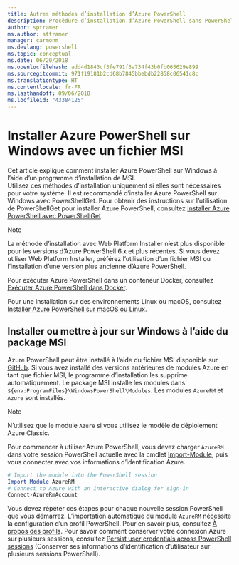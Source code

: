 ```yaml
---
title: Autres méthodes d’installation d’Azure PowerShell
description: Procédure d’installation d’Azure PowerShell sans PowerShellGet à l’aide d’un fichier MSI
author: sptramer
ms.author: sttramer
manager: carmonm
ms.devlang: powershell
ms.topic: conceptual
ms.date: 06/20/2018
ms.openlocfilehash: add4d1843cf3fe791f3a734f43b0fb065629e899
ms.sourcegitcommit: 971f19181b2cd68b7845bbebdb22858c06541c8c
ms.translationtype: HT
ms.contentlocale: fr-FR
ms.lasthandoff: 09/06/2018
ms.locfileid: "43384125"
---
```

# <a name="install-azure-powershell-on-windows-with-msi"></a>Installer Azure PowerShell sur Windows avec un fichier MSI

Cet article explique comment installer Azure PowerShell sur Windows à l’aide d’un programme d’installation de MSI.  
Utilisez ces méthodes d’installation uniquement si elles sont nécessaires pour votre système. Il est recommandé d’installer Azure PowerShell sur Windows avec PowerShellGet. Pour obtenir des instructions sur l’utilisation de PowerShellGet pour installer Azure PowerShell, consultez [Installer Azure PowerShell avec PowerShellGet](install-azurerm-ps.md).

> [!NOTE]
> La méthode d’installation avec Web Platform Installer n’est plus disponible pour les versions d’Azure PowerShell 6.x et plus récentes. Si vous devez utiliser Web Platform Installer, préférez l’utilisation d’un fichier MSI ou l’installation d’une version plus ancienne d’Azure PowerShell.

Pour exécuter Azure PowerShell dans un conteneur Docker, consultez [Exécuter Azure PowerShell dans Docker](azurerm-ps-in-docker.md).

Pour une installation sur des environnements Linux ou macOS, consultez [Installer Azure PowerShell sur macOS ou Linux](install-azurermps-maclinux.md).

## <a name="install-or-update-on-windows-using-the-msi-package"></a>Installer ou mettre à jour sur Windows à l’aide du package MSI

Azure PowerShell peut être installé à l’aide du fichier MSI disponible sur [GitHub](https://github.com/Azure/azure-powershell/releases/latest). Si vous avez installé des versions antérieures de modules Azure en tant que fichier MSI, le programme d’installation les supprime automatiquement. Le package MSI installe les modules dans `${env:ProgramFiles}\WindowsPowerShell\Modules`. Les modules `AzureRM` et `Azure` sont installés.

> [!NOTE]
> N’utilisez que le module `Azure` si vous utilisez le modèle de déploiement Azure Classic.

Pour commencer à utiliser Azure PowerShell, vous devez charger `AzureRM` dans votre session PowerShell actuelle avec la cmdlet [Import-Module](/powershell/module/Microsoft.PowerShell.Core/Import-Module), puis vous connecter avec vos informations d’identification Azure.

```powershell
# Import the module into the PowerShell session
Import-Module AzureRM
# Connect to Azure with an interactive dialog for sign-in
Connect-AzureRmAccount
```

Vous devez répéter ces étapes pour chaque nouvelle session PowerShell que vous démarrez. L’importation automatique du module `AzureRM` nécessite la configuration d’un profil PowerShell. Pour en savoir plus, consultez [À propos des profils](/powershell/module/microsoft.powershell.core/about/about_profiles).
Pour savoir comment conserver votre connexion Azure sur plusieurs sessions, consultez [Persist user credentials across PowerShell sessions](context-persistence.md) (Conserver ses informations d’identification d’utilisateur sur plusieurs sessions PowerShell).